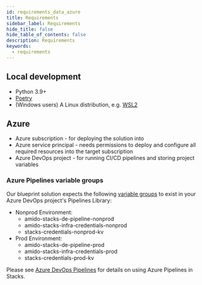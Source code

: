 ```yaml
---
id: requirements_data_azure
title: Requirements
sidebar_label: Requirements
hide_title: false
hide_table_of_contents: false
description: Requirements
keywords:
  - requirements
---
```


## Local development

* Python 3.9+
* [Poetry](https://python-poetry.org/docs/)
* (Windows users) A Linux distribution, e.g. [WSL2](https://docs.microsoft.com/en-us/windows/wsl/install)

## Azure

* Azure subscription - for deploying the solution into
* Azure service principal - needs permissions to deploy and configure all required resources into the target subscription
* Azure DevOps project - for running CI/CD pipelines and storing project variables

### Azure Pipelines variable groups

Our blueprint solution expects the following [variable groups](https://learn.microsoft.com/en-us/azure/devops/pipelines/library/variable-groups?view=azure-devops&tabs=yaml)
to exist in your Azure DevOps project's Pipelines Library:

* Nonprod Environment:
  * amido-stacks-de-pipeline-nonprod
  * amido-stacks-infra-credentials-nonprod
  * stacks-credentials-nonprod-kv
* Prod Environment:
  * amido-stacks-de-pipeline-prod
  * amido-stacks-infra-credentials-prod
  * stacks-credentials-prod-kv

Please see [Azure DevOps Pipelines](https://stacks.amido.com/docs/infrastructure/azure/pipelines/azure_devops)
for details on using Azure Pipelines in Stacks.
